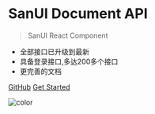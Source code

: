 <!-- _coverpage.md -->

# **SanUI Document API**

> SanUI React Component

- 全部接口已升级到最新
- 具备登录接口,多达200多个接口
- 更完善的文档

[GitHub](https://github.com/SanPhantom/mui_layout)
[Get Started](#quick-start)

<!-- 背景图片 -->

<!-- ![](_media/bg.png) -->

<!-- 背景色 -->

![color](#f0f0f0)